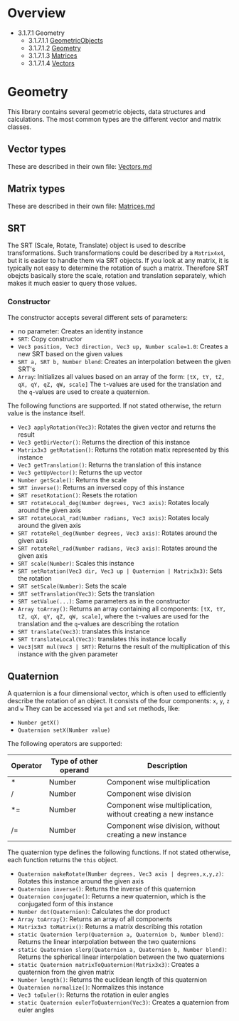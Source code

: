 <!------------------------------------------------------------------------------------------------
This work is licensed under the Creative Commons Attribution-ShareAlike 4.0 International License.
 To view a copy of this license, visit http://creativecommons.org/licenses/by-sa/4.0/.
 Author: Henrik Heine (hheine@mail.uni-paderborn.de)
 PADrend Version 1.0.0
------------------------------------------------------------------------------------------------->
<!---BEGINN_INDEXSECTION--->
<!---Automaticly generated section. Do not edit!!!--->
# Overview
* 3.1.7.1 Geometry
    * 3.1.7.1.1 [GeometricObjects](../../../../3_Development_Guide/1_EScript/7_Libs/1_Geometry/1_GeometricObjects.html)
    * 3.1.7.1.2 [Geometry](../../../../3_Development_Guide/1_EScript/7_Libs/1_Geometry/2_Geometry.html)
    * 3.1.7.1.3 [Matrices](../../../../3_Development_Guide/1_EScript/7_Libs/1_Geometry/3_Matrices.html)
    * 3.1.7.1.4 [Vectors](../../../../3_Development_Guide/1_EScript/7_Libs/1_Geometry/4_Vectors.html)
<!---END_INDEXSECTION--->

# Geometry
This library contains several geometric objects, data structures and calculations. The most common types are the different vector and matrix classes.

## Vector types
These are described in their own file: [Vectors.md](Vectors.md)

## Matrix types
These are described in their own file: [Matrices.md](Matrices.md)

## SRT
The SRT (Scale, Rotate, Translate) object is used to describe transformations. Such transformations could be described by a `Matrix4x4`, but it is easier to handle them via SRT objects. If you look at any matrix, it is typically not easy to determine the rotation of such a matrix. Therefore SRT obejcts basically store the scale, rotation and translation separately, which makes it much easier to query those values.

### Constructor
The constructor accepts several different sets of parameters:
* no parameter: Creates an identity instance
* `SRT`: Copy constructor
* `Vec3 position, Vec3 direction, Vec3 up, Number scale=1.0`: Creates a new SRT based on the given values
* `SRT a, SRT b, Number blend`: Creates an interpolation between the given SRT's
* `Array`: Initializes all values based on an array of the form: `[tX, tY, tZ, qX, qY, qZ, qW, scale]` The `t`-values are used for the translation and the `q`-values are used to create a quaternion.

The following functions are supported. If not stated otherwise, the return value is the instance itself.
* `Vec3 applyRotation(Vec3)`: Rotates the given vector and returns the result
* `Vec3 getDirVector()`: Returns the direction of this instance
* `Matrix3x3 getRotation()`: Returns the rotation matix represented by this instance
* `Vec3 getTranslation()`: Returns the translation of this instance
* `Vec3 getUpVector()`: Returns the up vector
* `Number getScale()`: Returns the scale
* `SRT inverse()`: Returns an inversed copy of this instance
* `SRT resetRotation()`: Resets the rotation
* `SRT rotateLocal_deg(Number degrees, Vec3 axis)`: Rotates localy around the given axis
* `SRT rotateLocal_rad(Number radians, Vec3 axis)`: Rotates localy around the given axis
* `SRT rotateRel_deg(Number degrees, Vec3 axis)`: Rotates around the given axis
* `SRT rotateRel_rad(Number radians, Vec3 axis)`: Rotates around the given axis
* `SRT scale(Number)`: Scales this instance
* `SRT setRotation(Vec3 dir, Vec3 up | Quaternion | Matrix3x3)`: Sets the rotation
* `SRT setScale(Number)`: Sets the scale
* `SRT setTranslation(Vec3)`: Sets the translation
* `SRT setValue(...)`: Same parameters as in the constructor
* `Array toArray()`: Returns an array containing all components:  `[tX, tY, tZ, qX, qY, qZ, qW, scale]`, where the `t`-values are used for the translation and the `q`-values are describing the rotation
* `SRT translate(Vec3)`: translates this instance
* `SRT translateLocal(Vec3)`: translates this instance locally
* `Vec3|SRT mul(Vec3 | SRT)`: Returns the result of the multiplication of this instance with the given parameter


## Quaternion
A quaternion is a four dimensional vector, which is often used to efficiently describe the rotation of an object. It consists of the four components: `x`, `y`, `z` and `w`
They can be accessed via `get` and `set` methods, like:
* `Number getX()`
* `Quaternion setX(Number value)`

The following operators are supported:

| Operator | Type of other operand | Description |
| ----- | ----- | ----- |
| * | Number | Component wise multiplication |
| / | Number | Component wise division |
| *= | Number | Component wise multiplication, without creating a new instance |
| /= | Number | Component wise division, without creating a new instance |

The quaternion type defines the following functions. If not stated otherwise, each function returns the `this` object.
* `Quaternion makeRotate(Number degrees, Vec3 axis | degrees,x,y,z)`: Rotates this instance around the given axis
* `Quaternion inverse()`: Returns the inverse of this quaternion
* `Quaternion conjugate()`: Returns a new quaternion, which is the conjugated form of this instance
* `Number dot(Quaternion)`: Calculates the dor product
* `Array toArray()`: Returns an array of all components
* `Matrix3x3 toMatrix()`: Returns a matrix describing this rotation
* `static Quaternion lerp(Quaternion a, Quaternion b, Number blend)`: Returns the linear interpolation between the two quaternions
* `static Quaternion slerp(Quaternion a, Quaternion b, Number blend)`: Returns the spherical linear interpolation between the two quaternions
* `static Quaternion matrixToQuaternion(Matrix3x3)`: Creates a quaternion from the given matrix
* `Number length()`: Returns the euclidean length of this quaternion
* `Quaternion normalize()`: Normalizes this instance
* `Vec3 toEuler()`: Returns the rotation in euler angles
* `static Quaternion eulerToQuaternion(Vec3)`: Creates a quaternion from euler angles



